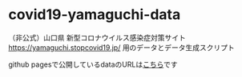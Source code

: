 # covid19-yamaguchi-data
（非公式）山口県 新型コロナウイルス感染症対策サイト https://yamaguchi.stopcovid19.jp/ 用のデータとデータ生成スクリプト


github pagesで公開しているdataのURLは[こちら](https://raw.githubusercontent.com/nishidayoshikatsu/covid19-yamaguchi-data/gh-pages/data.json)です
